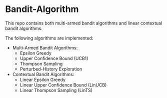 # Bandit-Algorithm

This repo contains both multi-armed bandit algorithms and linear contextual bandit algorithms.

The following algorithms are implemented:
* Multi-Armed Bandit Algorithms:
  * Epsilon Greedy
  * Upper Confidence Bound (UCB1)
  * Thompson Sampling
  * Perturbed-History Exploration
* Contextual Bandit Algorithms:
  * Linear Epsilon Greedy
  * Linear Upper Confidence Bound (LinUCB)
  * Linear Thompson Sampling (LinTS)
